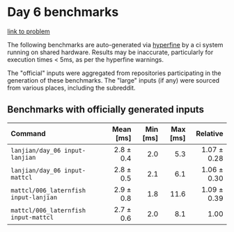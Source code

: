 # Day 6 benchmarks

[link to problem](http://adventofcode.com/2021/day/6)

The following benchmarks are auto-generated via [hyperfine](https://github.com/sharkdp/hyperfine) by a ci system running on shared hardware. Results may be inaccurate, particularly for execution times < 5ms, as per the hyperfine warnings.

The "official" inputs were aggregated from repositories participating in the generation of these benchmarks. The "large" inputs (if any) were sourced from various places, including the subreddit.

## Benchmarks with officially generated inputs
| Command | Mean [ms] | Min [ms] | Max [ms] | Relative |
|:---|---:|---:|---:|---:|
| `lanjian/day_06 input-lanjian` | 2.8 ± 0.4 | 2.0 | 5.3 | 1.07 ± 0.28 |
| `lanjian/day_06 input-mattcl` | 2.8 ± 0.5 | 2.1 | 6.1 | 1.06 ± 0.30 |
| `mattcl/006_laternfish input-lanjian` | 2.9 ± 0.8 | 1.8 | 11.6 | 1.09 ± 0.39 |
| `mattcl/006_laternfish input-mattcl` | 2.7 ± 0.6 | 2.0 | 8.1 | 1.00 |
